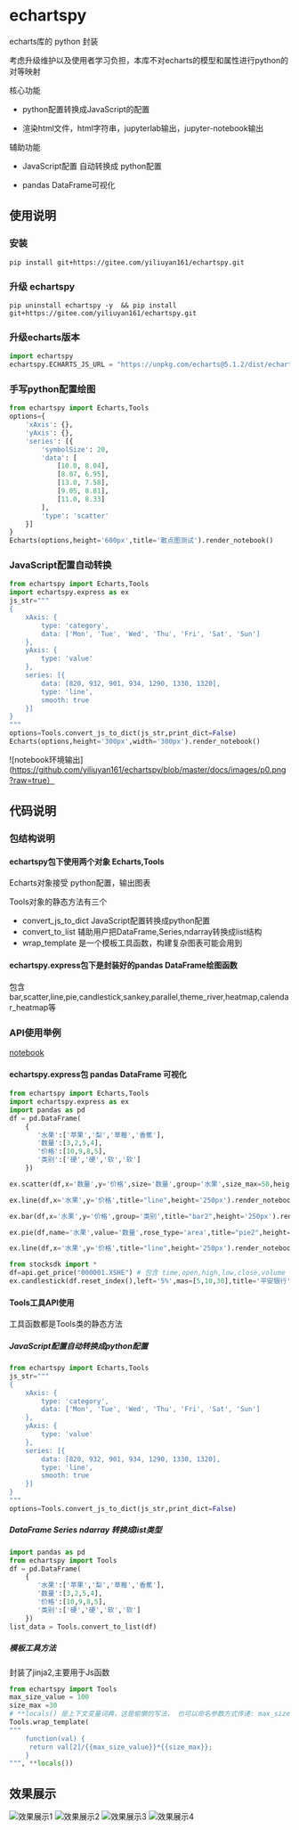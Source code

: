 # echartspy

echarts库的 python 封装



考虑升级维护以及使用者学习负担，本库不对echarts的模型和属性进行python的对等映射

核心功能

* python配置转换成JavaScript的配置
  
* 渲染html文件，html字符串，jupyterlab输出，jupyter-notebook输出

辅助功能

* JavaScript配置 自动转换成 python配置
  
* pandas DataFrame可视化



## 使用说明

### 安装
```shell
pip install git+https://gitee.com/yiliuyan161/echartspy.git
```

### 升级 echartspy
```shell
pip uninstall echartspy -y  && pip install git+https://gitee.com/yiliuyan161/echartspy.git
```


### 升级echarts版本
```python
import echartspy
echartspy.ECHARTS_JS_URL = "https://unpkg.com/echarts@5.1.2/dist/echarts.min.js"
```

### 手写python配置绘图
```python
from echartspy import Echarts,Tools
options={
    'xAxis': {},
    'yAxis': {},
    'series': [{
        'symbolSize': 20,
        'data': [
            [10.0, 8.04],
            [8.07, 6.95],
            [13.0, 7.58],
            [9.05, 8.81],
            [11.0, 8.33]
        ],
        'type': 'scatter'
    }]
}
Echarts(options,height='600px',title='散点图测试').render_notebook()
```

### JavaScript配置自动转换
```python
from echartspy import Echarts,Tools
import echartspy.express as ex
js_str="""
{
    xAxis: {
        type: 'category',
        data: ['Mon', 'Tue', 'Wed', 'Thu', 'Fri', 'Sat', 'Sun']
    },
    yAxis: {
        type: 'value'
    },
    series: [{
        data: [820, 932, 901, 934, 1290, 1330, 1320],
        type: 'line',
        smooth: true
    }]
}
"""
options=Tools.convert_js_to_dict(js_str,print_dict=False)
Echarts(options,height='300px',width='300px').render_notebook()
```
![notebook环境输出](https://github.com/yiliuyan161/echartspy/blob/master/docs/images/p0.png?raw=true）


## 代码说明

### 包结构说明

#### echartspy包下使用两个对象 Echarts,Tools

Echarts对象接受 python配置，输出图表

Tools对象的静态方法有三个

* convert_js_to_dict JavaScript配置转换成python配置
* convert_to_list 辅助用户把DataFrame,Series,ndarray转换成list结构
* wrap_template 是一个模板工具函数，构建复杂图表可能会用到

#### echartspy.express包下是封装好的pandas DataFrame绘图函数

包含 bar,scatter,line,pie,candlestick,sankey,parallel,theme_river,heatmap,calendar_heatmap等

### API使用举例

[notebook](https://github.com/yiliuyan161/echartspy/blob/master/docs/echartspy.ipynb)

#### echartspy.express包  pandas DataFrame 可视化

```python
from echartspy import Echarts,Tools
import echartspy.express as ex
import pandas as pd
df = pd.DataFrame(
    {
       '水果':['苹果','梨','草莓','香蕉'],
       '数量':[3,2,5,4],
       '价格':[10,9,8,5],
       '类别':['硬','硬','软','软']
    })
```

```python
ex.scatter(df,x='数量',y='价格',size='数量',group='水果',size_max=50,height='250px',title='scatter').render_notebook()
```

```python
ex.line(df,x='水果',y='价格',title="line",height='250px').render_notebook()
```

```python
ex.bar(df,x='水果',y='价格',group='类别',title="bar2",height='250px').render_notebook()
```

```python
ex.pie(df,name='水果',value='数量',rose_type='area',title="pie2",height='350px').render_notebook()
```

```python
ex.line(df,x='水果',y='价格',title="line",height='250px').render_notebook()
```

```python
from stocksdk import *
df=api.get_price("000001.XSHE") # 包含 time,open,high,low,close,volume 这些列
ex.candlestick(df.reset_index(),left='5%',mas=[5,10,30],title='平安银行').render_notebook()
```

#### Tools工具API使用

工具函数都是Tools类的静态方法

##### JavaScript配置自动转换成python配置
```python
from echartspy import Echarts,Tools
js_str="""
{
    xAxis: {
        type: 'category',
        data: ['Mon', 'Tue', 'Wed', 'Thu', 'Fri', 'Sat', 'Sun']
    },
    yAxis: {
        type: 'value'
    },
    series: [{
        data: [820, 932, 901, 934, 1290, 1330, 1320],
        type: 'line',
        smooth: true
    }]
}
"""
options=Tools.convert_js_to_dict(js_str,print_dict=False)
```

##### DataFrame Series ndarray 转换成list类型

```python
import pandas as pd
from echartspy import Tools
df = pd.DataFrame(
    {
       '水果':['苹果','梨','草莓','香蕉'],
       '数量':[3,2,5,4],
       '价格':[10,9,8,5],
       '类别':['硬','硬','软','软']
    })
list_data = Tools.convert_to_list(df)
```

##### 模板工具方法
封装了jinja2,主要用于Js函数

```python
from echartspy import Tools
max_size_value = 100
size_max =30
# **locals() 是上下文变量词典，这是偷懒的写法， 也可以命名参数方式传递: max_size_value=max_size_value,size_max=size_max
Tools.wrap_template(
"""
    function(val) {
     return val[2]/{{max_size_value}}*{{size_max}};
    }
""", **locals())
```



## 效果展示

![效果展示1](https://github.com/yiliuyan161/echartspy/blob/master/docs/images/p1.png?raw=true)
![效果展示2](https://github.com/yiliuyan161/echartspy/blob/master/docs/images/p2.png?raw=true)
![效果展示3](https://github.com/yiliuyan161/echartspy/blob/master/docs/images/p3.png?raw=true)
![效果展示4](https://github.com/yiliuyan161/echartspy/blob/master/docs/images/p4.png?raw=true)
